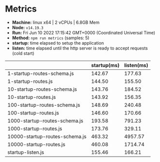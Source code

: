 # Metrics
* __Machine:__ linux x64 | 2 vCPUs | 6.8GB Mem
* __Node:__ `v14.19.3`
* __Run:__ Fri Jun 10 2022 17:15:42 GMT+0000 (Coordinated Universal Time)
* __Method:__ `npm run metrics` (samples: 5)
* __startup:__ time elapsed to setup the application
* __listen:__ time elapsed until the http server is ready to accept requests (cold start)

| | startup(ms) | listen(ms) |
|-| -       | -      |
| 1-startup-routes-schema.js | 142.67 | 177.63 |
| 1-startup-routes.js | 144.50 | 155.50 |
| 10-startup-routes-schema.js | 143.76 | 184.52 |
| 10-startup-routes.js | 143.92 | 156.35 |
| 100-startup-routes-schema.js | 148.69 | 240.48 |
| 100-startup-routes.js | 146.60 | 170.66 |
| 1000-startup-routes-schema.js | 193.58 | 791.23 |
| 1000-startup-routes.js | 173.76 | 329.11 |
| 10000-startup-routes-schema.js | 463.32 | 4957.57 |
| 10000-startup-routes.js | 460.08 | 1714.74 |
| startup-listen.js | 155.46 | 166.21 |
